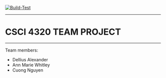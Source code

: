 [![Build-Test](https://github.com/dellius-alexander/CSCI4320_Spring/actions/workflows/gradle_build.yaml/badge.svg?branch=master)](https://github.com/dellius-alexander/CSCI4320_Spring/actions/workflows/gradle_build.yaml)

---

# CSCI 4320 TEAM PROJECT 

---

Team members:
 
- Dellius Alexander
- Ann Marie Whitley
- Cuong Nguyen
